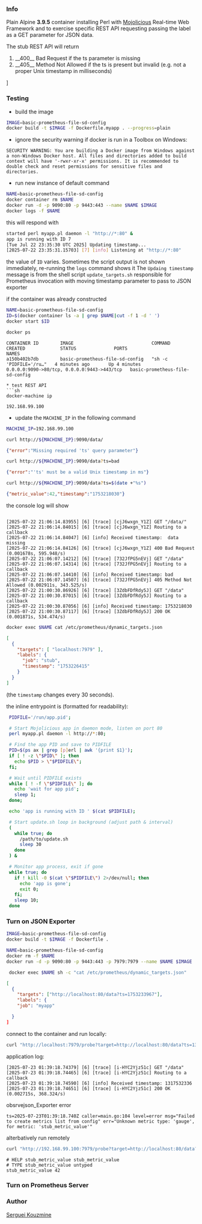 ### Info

Plain Alpine __3.9.5__ container installing Perl with [Mojolicious](https://metacpan.org/pod/Mojolicious) Real-time Web Framework and 
to exercise specific REST API requesting passing the label as a GET  parameter for JSON data.


The stub REST API will return
<ol>
<li>
__400__ Bad Request if the ts parameter is missing
</li>
<li>
__405__ Method Not Allowed if the ts is present but invalid (e.g. not a proper Unix timestamp in milliseconds)
</li>
</ol>]

### Testing

* build the image
```sh
IMAGE=basic-prometheus-file-sd-config
docker build -t $IMAGE -f Dockerfile.myapp . --progress=plain
```
* ignore the security warning if docker is run in a Toolbox on Windows:
```text
SECURITY WARNING: You are building a Docker image from Windows against a non-Windows Docker host. All files and directories added to build context will have '-rwxr-xr-x' permissions. It is recommended to double check and reset permissions for sensitive files and directories.
```
* run new instance of default command

```sh
NAME=basic-prometheus-file-sd-config
docker container rm $NAME
docker run -d -p 9090:80 -p 9443:443 --name $NAME $IMAGE
docker logs -f $NAME
```

this will respond with
```sh
started perl myapp.pl daemon -l "http://*:80" &
app is running with ID 7
[Tue Jul 22 23:35:30 UTC 2025] Updating timestamp...
[2025-07-22 23:35:31.15703] [7] [info] Listening at "http://*:80"
```
the value of `ID` varies. Sometimes the script output is not shown immediately, re-running the `logs` command shows it
The `Updaing timestamp` message is from the shell script `update_targets.sh` responsible for Prometheus invocation with moving timestamp parameter to pass to JSON exporter

if the container was already constructed
```sh
NAME=basic-prometheus-file-sd-config
ID=$(docker container ls -a | grep $NAME|cut -f 1 -d ' ')
docker start $ID
```
```sh
docker ps
```
```text
CONTAINER ID        IMAGE                             COMMAND                  CREATED             STATUS              PORTS                                       NAMES
a150b402b7db        basic-prometheus-file-sd-config   "sh -c 'PIDFILE='/ru…"   4 minutes ago       Up 4 minutes        0.0.0.0:9090->80/tcp, 0.0.0.0:9443->443/tcp   basic-prometheus-file-sd-config
```

```
* test REST API
```sh
docker-machine ip
```

```text
192.168.99.100
```
* update the `MACHINE_IP` in the following command
```sh
MACHINE_IP=192.168.99.100
```
```sh
curl http://${MACHINE_IP}:9090/data/
```
```json
{"error":"Missing required 'ts' query parameter"}
```

```sh
curl http://${MACHINE_IP}:9090/data?ts=bad
```
```json
{"error":"'ts' must be a valid Unix timestamp in ms"}
```

```sh
curl http://${MACHINE_IP}:9090/data?ts=$(date +"%s")
```
```json
{"metric_value":42,"timestamp":"1753218030"}
```

the console log will show

```text

[2025-07-22 21:06:14.83955] [6] [trace] [cjJ6wxgn_Y1Z] GET "/data/"
[2025-07-22 21:06:14.84015] [6] [trace] [cjJ6wxgn_Y1Z] Routing to a callback
[2025-07-22 21:06:14.84047] [6] [info] Received timestamp:  data missing
[2025-07-22 21:06:14.84126] [6] [trace] [cjJ6wxgn_Y1Z] 400 Bad Request (0.001678s, 595.948/s)
[2025-07-22 21:06:07.14212] [6] [trace] [732JfPG5nEVj] GET "/data"
[2025-07-22 21:06:07.14314] [6] [trace] [732JfPG5nEVj] Routing to a callback
[2025-07-22 21:06:07.14410] [6] [info] Received timestamp: bad
[2025-07-22 21:06:07.14507] [6] [trace] [732JfPG5nEVj] 405 Method Not Allowed (0.002911s, 343.525/s)
[2025-07-22 21:00:30.86926] [6] [trace] [3ZdbFDfRdy5J] GET "/data"
[2025-07-22 21:00:30.87015] [6] [trace] [3ZdbFDfRdy5J] Routing to a callback
[2025-07-22 21:00:30.87056] [6] [info] Received timestamp: 1753218030
[2025-07-22 21:00:30.87117] [6] [trace] [3ZdbFDfRdy5J] 200 OK (0.001871s, 534.474/s)
```
```sh
docker exec $NAME cat /etc/prometheus/dynamic_targets.json
```
```json
[
  {
    "targets": [ "localhost:7979" ],
    "labels": {
      "job": "stub",
      "timestamp": "1753226415"
    }
  }
]
```
(the `timestamp` changes every 30 seconds).

the inline entrypoint is (formatted  for readability):

```sh
 PIDFILE='/run/app.pid';

 # Start Mojolicious app in daemon mode, listen on port 80
 perl myapp.pl daemon -l http://*:80;

 # Find the app PID and save to PIDFILE
 PID=$(ps ax | grep [p]erl | awk '{print $1}');
 if [ ! -z \"$PID\" ]; then
   echo $PID > \"$PIDFILE\";
 fi;

 # Wait until PIDFILE exists
 while [ ! -f \"$PIDFILE\" ]; do
   echo 'wait for app pid';
   sleep 1;
 done;

 echo 'app is running with ID ' $(cat $PIDFILE);

 # Start update.sh loop in background (adjust path & interval)
 (
   while true; do
     /path/to/update.sh
     sleep 30
   done
 ) &

 # Monitor app process, exit if gone
 while true; do
   if ! kill -0 $(cat \"$PIDFILE\") 2>/dev/null; then
     echo 'app is gone';
     exit 0;
   fi;
   sleep 10;
 done

```

### Turn on JSON Exporter
```sh
IMAGE=basic-prometheus-file-sd-config
docker build -t $IMAGE -f Dockerfile .
```
```sh
NAME=basic-prometheus-file-sd-config
docker rm -f $NAME
docker run -d -p 9090:80 -p 9443:443 -p 7979:7979 --name $NAME $IMAGE

```
```sh
 docker exec $NAME sh -c "cat /etc/prometheus/dynamic_targets.json"
```
```json
[
  {
    "targets": ["http://localhost:80/data?ts=1753233967"],
    "labels": {
    "job": "myapp"

  }
]

```
connect to the container and run locally:

```sh
curl "http://localhost:7979/probe?target=http://localhost:80/data?ts=1317532336&module=stub"

```
application log:
```text
[2025-07-23 01:39:18.74379] [6] [trace] [i-HYC2Yjz51c] GET "/data"
[2025-07-23 01:39:18.74465] [6] [trace] [i-HYC2Yjz51c] Routing to a callback
[2025-07-23 01:39:18.74590] [6] [info] Received timestamp: 1317532336
[2025-07-23 01:39:18.74651] [6] [trace] [i-HYC2Yjz51c] 200 OK (0.002715s, 368.324/s)
```
obsrvejson_Exporter error
```text
ts=2025-07-23T01:39:18.740Z caller=main.go:104 level=error msg="Failed to create metrics list from config" err="Unknown metric type: 'gauge', for metric: 'stub_metric_value'"
```
alterbatively run remotely
```sh
curl "http://192.168.99.100:7979/probe?target=http://localhost:80/data?ts=1317532336&module=stub"
```
```text
# HELP stub_metric_value stub_metric_value
# TYPE stub_metric_value untyped
stub_metric_value 42

```
### Turn on Prometheus Server
### Author
[Serguei Kouzmine](kouzmine_serguei@yahoo.com)


